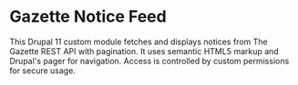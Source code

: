 # Gazette Notice Feed

This Drupal 11 custom module fetches and displays notices from The Gazette REST API with pagination. It uses semantic HTML5 markup and Drupal's pager for navigation. Access is controlled by custom permissions for secure usage. 